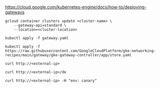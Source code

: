https://cloud.google.com/kubernetes-engine/docs/how-to/deploying-gateways

```
gcloud container clusters update <cluster-name> \
    --gateway-api=standard \
    --location=<cluster-location>
```

```
kubectl apply -f gateway.yaml
```

```
kubectl apply -f https://raw.githubusercontent.com/GoogleCloudPlatform/gke-networking-recipes/main/gateway/gke-gateway-controller/app/store.yaml
```

```
curl http://<external-ip>
```


```
curl http://<external-ip>/de
```


```
curl http://<external-ip> -H "env: canary"
```


